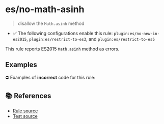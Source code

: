# es/no-math-asinh
> disallow the `Math.asinh` method

- ✅ The following configurations enable this rule: `plugin:es/no-new-in-es2015`, `plugin:es/restrict-to-es3`, and `plugin:es/restrict-to-es5`

This rule reports ES2015 `Math.asinh` method as errors.

## Examples

⛔ Examples of **incorrect** code for this rule:

<eslint-playground type="bad" code="/*eslint es/no-math-asinh: error */
const n = Math.asinh(value)
" />

## 📚 References

- [Rule source](https://github.com/mysticatea/eslint-plugin-es/blob/v3.0.1/lib/rules/no-math-asinh.js)
- [Test source](https://github.com/mysticatea/eslint-plugin-es/blob/v3.0.1/tests/lib/rules/no-math-asinh.js)
